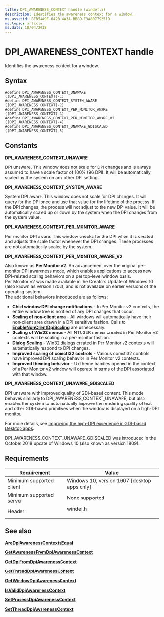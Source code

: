 ```yaml
---
title: DPI_AWARENESS_CONTEXT handle (windef.h)
description: Identifies the awareness context for a window.
ms.assetid: BFD54A9F-642B-4A3A-BBB9-F3A80779251D
ms.topic: article
ms.date: 10/04/2018
---
```


# DPI\_AWARENESS\_CONTEXT handle

Identifies the awareness context for a window.

## Syntax

``` syntax
#define DPI_AWARENESS_CONTEXT_UNAWARE              ((DPI_AWARENESS_CONTEXT)-1)
#define DPI_AWARENESS_CONTEXT_SYSTEM_AWARE         ((DPI_AWARENESS_CONTEXT)-2)
#define DPI_AWARENESS_CONTEXT_PER_MONITOR_AWARE    ((DPI_AWARENESS_CONTEXT)-3)
#define DPI_AWARENESS_CONTEXT_PER_MONITOR_AWARE_V2 ((DPI_AWARENESS_CONTEXT)-4)
#define DPI_AWARENESS_CONTEXT_UNAWARE_GDISCALED    ((DPI_AWARENESS_CONTEXT)-5)
```

## Constants

**DPI\_AWARENESS\_CONTEXT\_UNAWARE**<dl> DPI unaware. This window does not scale for DPI changes and is always assumed to have a scale factor of 100% (96 DPI). It will be automatically scaled by the system on any other DPI setting.  
</dl>

**DPI\_AWARENESS\_CONTEXT\_SYSTEM\_AWARE**<dl> System DPI aware. This window does not scale for DPI changes. It will query for the DPI once and use that value for the lifetime of the process. If the DPI changes, the process will not adjust to the new DPI value. It will be automatically scaled up or down by the system when the DPI changes from the system value.  
</dl>

**DPI\_AWARENESS\_CONTEXT\_PER\_MONITOR\_AWARE**<dl> Per monitor DPI aware. This window checks for the DPI when it is created and adjusts the scale factor whenever the DPI changes. These processes are not automatically scaled by the system.  
</dl>

**DPI\_AWARENESS\_CONTEXT\_PER\_MONITOR\_AWARE\_V2**<dl> Also known as **Per Monitor v2**. An advancement over the original per-monitor DPI awareness mode, which enables applications to access new DPI-related scaling behaviors on a per top-level window basis.  
Per Monitor v2 was made available in the Creators Update of Windows 10 (also known as version 1703), and is not available on earlier versions of the operating system.  
The additional behaviors introduced are as follows:

-   **Child window DPI change notifications** - In Per Monitor v2 contexts, the entire window tree is notified of any DPI changes that occur.
-   **Scaling of non-client area** - All windows will automatically have their non-client area drawn in a DPI sensitive fashion. Calls to [**EnableNonClientDpiScaling**](/windows/desktop/api/Winuser/nf-winuser-enablenonclientdpiscaling) are unnecessary.
-   **Scaling of Win32 menus** - All NTUSER menus created in Per Monitor v2 contexts will be scaling in a per-monitor fashion.
-   **Dialog Scaling** - Win32 dialogs created in Per Monitor v2 contexts will automatically respond to DPI changes.
-   **Improved scaling of comctl32 controls** - Various comctl32 controls have improved DPI scaling behavior in Per Monitor v2 contexts.
-   **Improved theming behavior** - UxTheme handles opened in the context of a Per Monitor v2 window will operate in terms of the DPI associated with that window.

  
</dl>

**DPI_AWARENESS_CONTEXT_UNAWARE_GDISCALED**

DPI unaware with improved quality of GDI-based content. This mode behaves similarly to DPI_AWARENESS_CONTEXT_UNAWARE, but also enables the system to automatically improve the rendering quality of text and other GDI-based primitives when the window is displayed on a high-DPI monitor.

For more details, see [Improving the high-DPI experience in GDI-based Desktop apps](https://blogs.windows.com/buildingapps/2017/05/19/improving-high-dpi-experience-gdi-based-desktop-apps/#Uwv9gY1SvpbgQ4dK.97).

DPI_AWARENESS_CONTEXT_UNAWARE_GDISCALED was introduced in the October 2018 update of Windows 10 (also known as version 1809).


## Requirements

| Requirement | Value |
|----|-----------|
| Minimum supported client<br/> | Windows 10, version 1607 \[desktop apps only\]<br/> |
| Minimum supported server<br/> | None supported <br/>  |
| Header<br/>                   | <dl> <dt>windef.h</dt> </dl> |

## See also

<dl> <dt>

[**AreDpiAwarenessContextsEqual**](/windows/desktop/api/winuser/nf-winuser-aredpiawarenesscontextsequal)
</dt> <dt>

[**GetAwarenessFromDpiAwarenessContext**](/windows/desktop/api/winuser/nf-winuser-getawarenessfromdpiawarenesscontext)
</dt> </dl>

[**GetDpiFromDpiAwarenessContext**](/windows/desktop/api/winuser/nf-winuser-getdpifromdpiawarenesscontext)
</dt> </dl>

[**GetThreadDpiAwarenessContext**](/windows/desktop/api/winuser/nf-winuser-getthreaddpiawarenesscontext)
</dt> </dl>

[**GetWindowDpiAwarenessContext**](/windows/desktop/api/winuser/nf-winuser-getwindowdpiawarenesscontext)
</dt> </dl>

[**IsValidDpiAwarenessContext**](/windows/desktop/api/winuser/nf-winuser-isvaliddpiawarenesscontext)
</dt> </dl>

[**SetProcessDpiAwarenessContext**](/windows/desktop/api/winuser/nf-winuser-setprocessdpiawarenesscontext)
</dt> </dl>

[**SetThreadDpiAwarenessContext**](/windows/desktop/api/winuser/nf-winuser-setthreaddpiawarenesscontext)
